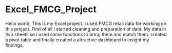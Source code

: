 # Excel_FMCG_Project
Hello world, This is my Excel project. I used FMCG retail data for working on this project.
First of all i started cleaning and preparation of data. My data in two sheets so i used some functions to bring them and
match them.
created a pivot table and finally created a attractive dashboard to insight my findings.
